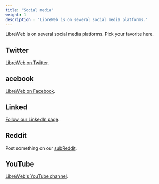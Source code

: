 ```yaml
---
title: "Social media"
weight: 1
description : "LibreWeb is on several social media platforms."
---
```


LibreWeb is on several social media platforms. Pick your favorite here.

## <i class="fab fa-twitter"></i> Twitter

[LibreWeb on Twitter](https://twitter.com/LibreWebOrg "External link").

## <i class="fab fa-facebook-f"></i>acebook

[LibreWeb on Facebook](https://www.facebook.com/LibreWeb.org "External link").

## Linked<i class="fab fa-linkedin-in"></i> 

[Follow our LinkedIn page](https://www.linkedin.com/company/libreweb "External link").

## <i class="fab fa-reddit-alien"></i> Reddit

Post something on our [subReddit](https://www.reddit.com/r/libreweb/ "External link").

## <i class="fab fa-youtube"></i> YouTube

[LibreWeb's YouTube channel](https://www.youtube.com/channel/UC1wZpYca2iu4pJ3bhZ3azcw "External link").
